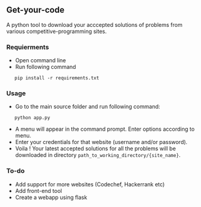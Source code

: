 


## Get-your-code
A python tool to download your acccepted solutions of problems from various competitive-programming sites.


###   Requierments
- Open command line
- Run following command
 ```
 	pip install -r requirements.txt
 ```
### Usage

- Go to the main source folder and run following command:
 ```
 	python app.py
 ```
- A menu will appear in the command prompt. Enter options according to menu.
- Enter your credentials for that website (username and/or password).
- Voila ! Your latest accepted solutions for all the problems will be downloaded in directory ```path_to_working_directory/{site_name}```.

### To-do
- Add support for more websites (Codechef, Hackerrank etc)
- Add front-end tool
- Create a webapp using flask
